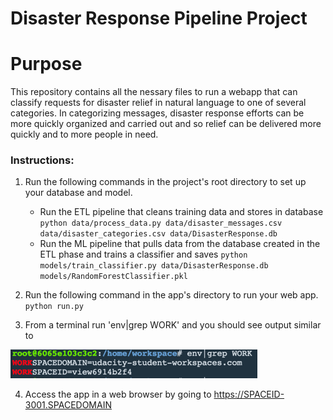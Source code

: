 # Disaster Response Pipeline Project

# Purpose

This repository contains all the nessary files to run a webapp that can classify requests for disaster relief in natural language to one of several categories. In categorizing messages, disaster response efforts can be more quickly organized and carried out and so relief can be delivered more quickly and to more people in need. 

### Instructions:
1. Run the following commands in the project's root directory to set up your database and model.

    - Run the ETL pipeline that cleans training data and stores in database
        `python data/process_data.py data/disaster_messages.csv data/disaster_categories.csv data/DisasterResponse.db`
    - Run the ML pipeline that pulls data from the database created in the ETL phase and trains a classifier and saves
        `python models/train_classifier.py data/DisasterResponse.db models/RandomForestClassifier.pkl`

2. Run the following command in the app's directory to run your web app.
    `python run.py`

3. From a terminal run 'env|grep WORK' and you should see output similar to 

![terminalScreenshot](/images/TerminalScreenshot.png)

4. Access the app in a web browser by going to https://SPACEID-3001.SPACEDOMAIN 

